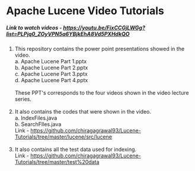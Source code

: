 # Apache Lucene Video Tutorials
##### Link to watch videos - https://youtu.be/FixCCGjLWGg?list=PLPjq0_ZOyVPN5a6YBjkEhA8Vd5PXHdkQO

1. This repository contains the power point presentations showed in the video.<br />
    a. Apache Lucene Part 1.pptx <br />
    b. Apache Lucene Part 2.pptx<br />
    c. Apache Lucene Part 3.pptx<br />
    d. Apache Lucene Part 4.pptx<br /><br />
  These PPT's corresponds to the four videos shown in the video lecture series.<br /><br />
2. It also contains the codes that were shown in the video.<br />
    a. IndexFiles.java<br />
    b. SearchFIles.java<br />
  Link - https://github.com/chiragagrawal93/Lucene-Tutorials/tree/master/lucene/src/lucene<br /><br />
3. It also contains all the test data used for indexing.<br />
  Link - https://github.com/chiragagrawal93/Lucene-Tutorials/tree/master/test%20data<br /><br />
